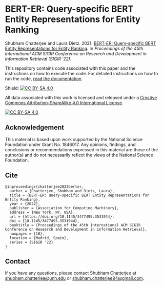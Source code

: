 # BERT-ER: Query-specific BERT Entity Representations for Entity Ranking
Shubham Chatterjee and Laura Dietz. 2021. [BERT-ER: Query-specific BERT Entity Representations for
Entity Ranking](https://www.cs.unh.edu/~sc1242/publications/pdf/sigir2021.pdf). In _Proceedings of the 45th International ACM SIGIR Conference on Research and Development in Information Retrieval (SIGIR ’22)._

This repository contains code associated with this paper and the instructions on how to execute the code. For detailed instructions on how to run the code, [read the documentation](https://github.com/shubham526/SIGIR2021-Entity-Retrieval/wiki/Entity-Retrieval-Using-Fine-Grained-Entity-Aspects). 

Shield: [![CC BY-SA 4.0][cc-by-sa-shield]][cc-by-sa]

All data associated with this work is licensed and released under a
[Creative Commons Attribution-ShareAlike 4.0 International License][cc-by-sa].

[![CC BY-SA 4.0][cc-by-sa-image]][cc-by-sa]

[cc-by-sa]: http://creativecommons.org/licenses/by-sa/4.0/
[cc-by-sa-image]: https://licensebuttons.net/l/by-sa/4.0/88x31.png
[cc-by-sa-shield]: https://img.shields.io/badge/License-CC%20BY--SA%204.0-lightgrey.svg


## Acknowledgement
This material is based upon work supported by the National Science Foundation under Grant No. 1846017. Any opinions, findings, and conclusions or recommendations expressed in this material are those of the author(s) and do not necessarily reflect the views of the National Science Foundation.

## Cite 
```
@inproceedings{chatterjee2022berter,
  author = {Chatterjee, Shubham and Dietz, Laura},
  title = {BERT-ER: Query-specific BERT Entity Representations for Entity Ranking},
  year = {2022},
  publisher = {Association for Computing Machinery},
  address = {New York, NY, USA},
  url = {https://doi.org/10.1145/3477495.3531944},
  doi = {10.1145/3477495.3531944},
  booktitle = {Proceedings of the 45th International ACM SIGIR Conference on Research and Development in Information Retrieval},
  numpages = {10},
  location = {Madrid, Spain},
  series = {SIGIR '22}
}
```

## Contact
If you have any questions, please contact Shubham Chatterjee at <shubham.chatterjee@unh.edu> or <shubham.chatterjee94@gmail.com>.  
